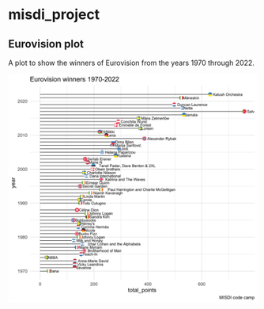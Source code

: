 # misdi_project

## Eurovision plot

A plot to show the winners of Eurovision from the years 1970 through 2022.

![](winners_plot.png)
